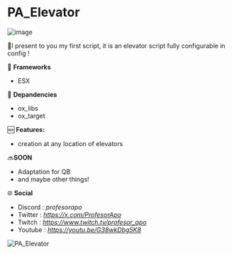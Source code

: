 # PA_Elevator
![image](https://github.com/user-attachments/assets/c046e7e7-5679-4fab-869b-5d4993524e30)

 🎉I present to you my first script, it is an elevator script fully configurable in config !

💽 **Frameworks**

-  ESX

🔧 **Depandencies**

- ox_libs
- ox_target

🆕 **Features:**

- creation at any location of elevators

🔜**SOON**

- Adaptation for QB
- and maybe other things!

🌐 **Social**

- Discord : *profesorapo*
- Twitter : *https://x.com/ProfesorApo*
- Twitch : *https://www.twitch.tv/profesor_apo*
- Youtube : *https://youtu.be/G38wkDbg5K8*

  
![PA_Elevator](https://github.com/user-attachments/assets/b118e7f5-017e-4f41-96e9-9f3dd562f878)
